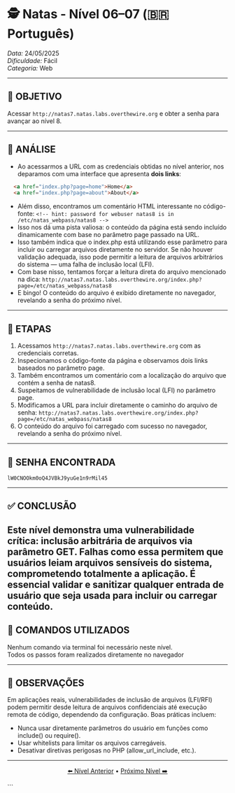 # 🕵️ Natas - Nível 06–07 (🇧🇷 Português)  
*Data:* 24/05/2025  
*Dificuldade:* Fácil  
*Categoria:* Web

---

## 🎯 OBJETIVO

Acessar `http://natas7.natas.labs.overthewire.org` e obter a senha para avançar ao nível 8.

---

## 🔎 ANÁLISE

- Ao acessarmos a URL com as credenciais obtidas no nível anterior, nos deparamos com uma interface que apresenta **dois links**:

```html
  <a href="index.php?page=home">Home</a>
  <a href="index.php?page=about">About</a>
```
- Além disso, encontramos um comentário HTML interessante no código-fonte:
`<!-- hint: password for webuser natas8 is in /etc/natas_webpass/natas8 -->`
- Isso nos dá uma pista valiosa: o conteúdo da página está sendo incluído dinamicamente com base no parâmetro page passado na URL.
- Isso também indica que o index.php está utilizando esse parâmetro para incluir ou carregar arquivos diretamente no servidor.
Se não houver validação adequada, isso pode permitir a leitura de arquivos arbitrários do sistema — uma falha de inclusão local (LFI).
- Com base nisso, tentamos forçar a leitura direta do arquivo mencionado na dica:
`http://natas7.natas.labs.overthewire.org/index.php?page=/etc/natas_webpass/natas8`
- E bingo! O conteúdo do arquivo é exibido diretamente no navegador, revelando a senha do próximo nível.



---

## 🧱 ETAPAS

1. Acessamos `http://natas7.natas.labs.overthewire.org` com as credenciais corretas.  
2. Inspecionamos o código-fonte da página e observamos dois links baseados no parâmetro page.  
3. Também encontramos um comentário com a localização do arquivo que contém a senha de natas8.  
4. Suspeitamos de vulnerabilidade de inclusão local (LFI) no parâmetro page. 
5. Modificamos a URL para incluir diretamente o caminho do arquivo de senha:
   `http://natas7.natas.labs.overthewire.org/index.php?page=/etc/natas_webpass/natas8`
6. O conteúdo do arquivo foi carregado com sucesso no navegador, revelando a senha do próximo nível.  

---

## 🔑 SENHA ENCONTRADA

```
lW0CNOOkm0oQ4JVBkJ9yuGe1n9rMil45

```

---

## ✅ CONCLUSÃO

Este nível demonstra uma vulnerabilidade crítica: inclusão arbitrária de arquivos via parâmetro GET.
Falhas como essa permitem que usuários leiam arquivos sensíveis do sistema, comprometendo totalmente a aplicação.
É essencial validar e sanitizar qualquer entrada de usuário que seja usada para incluir ou carregar conteúdo.
---

## 🧪 COMANDOS UTILIZADOS


Nenhum comando via terminal foi necessário neste nível.  
Todos os passos foram realizados diretamente no navegador  

---

## 🧠 OBSERVAÇÕES

Em aplicações reais, vulnerabilidades de inclusão de arquivos (LFI/RFI) podem permitir desde leitura de arquivos confidenciais até execução remota de código, dependendo da configuração.
Boas práticas incluem:

- Nunca usar diretamente parâmetros do usuário em funções como include() ou require().  
- Usar whitelists para limitar os arquivos carregáveis.  
- Desativar diretivas perigosas no PHP (allow_url_include, etc.).  

---


<p align="center"> <a href="../Natas05-06/Readme-BR.md">⬅️ Nível Anterior</a> • <a href="../Natas07-08/Readme-BR.md">Próximo Nível ➡️</a> </p> ```
